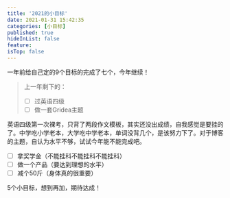 ```yaml
---
title: '2021的小目标'
date: 2021-01-31 15:42:35
categories: [小目标]
published: true
hideInList: false
feature: 
isTop: false
---
```

一年前给自己定的9个目标的完成了七个，今年继续！

> 上一年剩下的：
> -  [ ] 过英语四级
> -  [ ] 做一套Gridea主题

英语四级第一次裸考，只背了两段作文模板，其实还没出成绩，自我感觉是要挂的了。中学吃小学老本，大学吃中学老本，单词没背几个，是该努力下了。对于博客的主题，自认为水平不够，试试今年能不能完成吧。

 -  [ ] 拿奖学金（不能挂科不能挂科不能挂科）
 -  [ ] 做一个产品（要达到理想的水平）
 -  [ ] 减个50斤（身体真的很重要）

5个小目标，想到再加，期待达成！